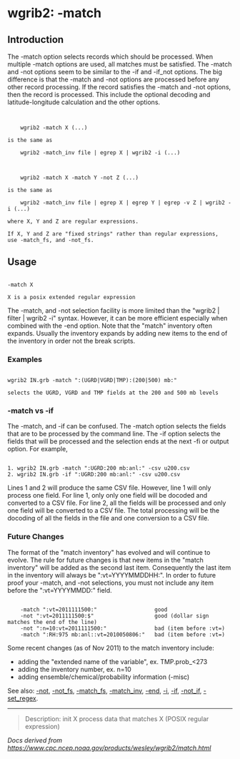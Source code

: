 # wgrib2: -match

## Introduction

The -match option selects records which should
be processed. When multiple -match options are used, all matches
must be satisfied. The -match and
-not options seem to be similar to the
-if and -if_not options.
The big difference is that the
-match and -not
options are processed before any other record processing. If
the record satisfies the -match and
-not options, then the record is
processed. This include the optional decoding and latitude-longitude
calculation and the other options.

```


    wgrib2 -match X (...)

is the same as

    wgrib2 -match_inv file | egrep X | wgrib2 -i (...)



    wgrib2 -match X -match Y -not Z (...)

is the same as

    wgrib2 -match_inv file | egrep X | egrep Y | egrep -v Z | wgrib2 -i (...)

where X, Y and Z are regular expressions.

If X, Y and Z are "fixed strings" rather than regular expressions,
use -match_fs, and -not_fs.

```

## Usage

```

-match X

X is a posix extended regular expression

```

The -match, and -not selection
facility is more limited than the "wgrib2 | filter | wgrib2 -i" syntax.
However, it can be more efficient especially when combined with the
-end option. Note that the "match" inventory
often expands. Usually the inventory expands by adding new items
to the end of the inventory in order not the break scripts.

### Examples

```

wgrib2 IN.grb -match ":(UGRD|VGRD|TMP):(200|500) mb:"

selects the UGRD, VGRD and TMP fields at the 200 and 500 mb levels

```

### -match vs -if

The
-match, and -if can
be confused.
The
-match option selects the fields that are to be
processed by the command line.
The
-if option selects the fields that will be processed
and the selection ends at the next
-fi or output option. For example,

```

1. wgrib2 IN.grb -match ":UGRD:200 mb:anl:" -csv u200.csv
2. wgrib2 IN.grb -if ":UGRD:200 mb:anl:" -csv u200.csv

```

Lines 1 and 2 will produce the same CSV file. However, line 1 will only
process one field. For line 1, only only one field will be docoded
and converted to a CSV file. For line 2, all the fields will be
processed and only one field will be converted to a CSV file. The
total processing will be the docoding of all the fields in the file
and one conversion to a CSV file.

### Future Changes

The format of the "match inventory" has evolved and will continue to evolve.
The rule for future changes is that new items in the "match inventory" will be added
as the second last item. Consequently the last item in the inventory will always
be ":vt=YYYYMMDDHH:". In order to future proof your
-match, and -not selections, you
must not include any item before the ":vt=YYYYMMDD:" field.

```

    -match ":vt=2011111500:"                  good
    -not ":vt=2011111500:$"                   good (dollar sign matches the end of the line)
    -not ":n=10:vt=2011111500:"               bad (item before :vt=)
    -match ":RH:975 mb:anl::vt=2010050806:"   bad (item before :vt=)

```

Some recent changes (as of Nov 2011) to the match inventory include:

- adding the "extended name of the variable", ex. TMP.prob\_<273
- adding the inventory number, ex. n=10
- adding ensemble/chemical/probability information (-misc)

See also: [-not](./not.md),
[-not_fs](./not_fs.md),
[-match_fs](./match_fs.md),
[-match_inv](./match_inv.md),
[-end](./end.md),
[-i](./i.md),
[-if](./if.md),
[-not_if](./not_if.md),
[-set_regex](./set_regex.md).

---

> Description: init X process data that matches X (POSIX regular expression)

_Docs derived from <https://www.cpc.ncep.noaa.gov/products/wesley/wgrib2/match.html>_
